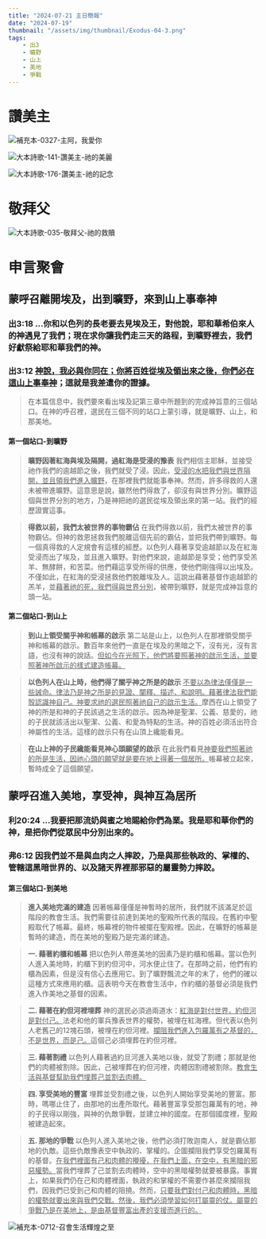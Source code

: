 ```yaml
---
title: "2024-07-21 主日簡報"
date: "2024-07-19"
thumbnail: "/assets/img/thumbnail/Exodus-04-3.png"
tags:
    - 出3
    - 曠野
    - 山上
    - 美地
    - 爭戰
---
```


# 讚美主

![補充本-0327-主阿，我愛你](/assets/img/poetries/poetry-supple-327.jpg "補充本-0327-主阿，我愛你")

![大本詩歌-141-讚美主-祂的美麗](/assets/img/poetries/poetry-141.jpg "大本詩歌-141-讚美主-祂的美麗")

![大本詩歌-176-讚美主-祂的記念](/assets/img/poetries/poetry-176.jpg "大本詩歌176-讚美主-祂的記念")

# 敬拜父

![大本詩歌-035-敬拜父-祂的救贖](/assets/img/poetries/poetry-35.jpg "大本詩歌-035-敬拜父-祂的救贖")

# 申言聚會

## 蒙呼召離開埃及，出到曠野，來到山上事奉神

### 出3:18  …你和以色列的長老要去見埃及王，對他說，耶和華希伯來人的神遇見了我們；現在求你讓我們走三天的路程，到曠野裡去，我們好獻祭給耶和華我們的神。

### 出3:12  <u>神說，我必與你同在；你將百姓從埃及領出來之後，你們必在這山上事奉神</u>；這就是我差遣你的證據。

> 在本篇信息中，我們要來看出埃及記第三章中所題到的完成神旨意的三個站口。在神的呼召裡，選民在三個不同的站口上蒙引導，就是曠野、山上，和那美地。

#### 第一個站口-到曠野  

> **曠野因著紅海與埃及隔開，過紅海是受浸的豫表**  我們相信主耶穌，並接受祂作我們的逾越節之後，我們就受了浸。因此，<u>受浸的水把我們與世界隔開，並且領我們進入曠野</u>，在那裡我們就能事奉神。然而，許多得救的人還未被帶進曠野。這意思是說，雖然他們得救了，卻沒有與世界分別。曠野這個與世界分別的地方，乃是神把祂的選民從埃及領出來的第一站。我們的經歷證實這事。

> **得救以前，我們太被世界的事物霸佔**  在我們得救以前，我們太被世界的事物霸佔。但神的救恩拯救我們脫離這個先前的霸佔，並把我們帶到曠野。每一個真得救的人定規會有這樣的經歷。以色列人藉著享受逾越節以及在紅海受浸而出了埃及，並且進入曠野。對他們來說，逾越節是享受；他們享受羔羊、無酵餅，和苦菜。他們藉這享受所得的供應，使他們剛強得以出埃及。不僅如此，在紅海的受浸拯救他們脫離埃及人。這說出藉著基督作逾越節的羔羊，並<u>藉著祂的死，我們得與世界分別</u>，被帶到曠野，就是完成神旨意的頭一站。

#### 第二個站口-到山上  

> **到山上領受關乎神和帳幕的啟示**  第二站是山上，以色列人在那裡領受關乎神和帳幕的啟示。數百年來他們一直是在埃及的黑暗之下，沒有光，沒有言語，也沒有神的說話。<u>但如今在光照下，他們將要照著神的啟示生活，並要照著神所啟示的樣式建造帳幕。</u>

> **以色列人在山上時，他們得了關乎神之所是的啟示**  <u>不要以為律法僅僅是一些誡命。律法乃是神之所是的見證、闡釋、描述、和說明。藉著律法我們能彀認識神自己。神要求祂的選民照著祂自己的啟示生活。</u>摩西在山上領受了神的所是和神的子民該過之生活的啟示。因為神是聖潔、公義、慈愛的，祂的子民就該活出以聖潔、公義、和愛為特點的生活。神的百姓必須活出符合神屬性的生活。這樣的啟示只有在山頂上纔能看見。

> **在山上神的子民纔能看見神心頭願望的啟示**  在此我們看見<u>神要我們照著祂的所是生活，因祂心頭的願望就是要在地上得著一個居所。</u>帳幕被立起來，暫時成全了這個願望。

## 蒙呼召進入美地，享受神，與神互為居所

### 利20:24  …我要把那流奶與蜜之地賜給你們為業。我是耶和華你們的神，是把你們從眾民中分別出來的。

### 弗6:12  因我們並不是與血肉之人摔跤，乃是與那些執政的、掌權的、管轄這黑暗世界的、以及諸天界裡那邪惡的屬靈勢力摔跤。

#### 第三個站口-到美地  

> **進入美地完滿的建造**  因著帳幕僅僅是神暫時的居所，我們就不該滿足於這階段的教會生活。我們需要往前達到美地的聖殿所代表的階段。在舊約中聖殿取代了帳幕。最終，帳幕裡的物件被擺在聖殿裡。因此，在曠野的帳幕是暫時的建造，而在美地的聖殿乃是完滿的建造。

> **一. 藉著約櫃和帳幕**  把以色列人帶進美地的因素乃是約櫃和帳幕。當以色列人進入美地時，約櫃下到約但河中，河水便止住了。在那時之前，他們有約櫃為因素，但是沒有信心去應用它。到了曠野飄流之年的末了，他們的確以這種方式來應用約櫃。這表明今天在教會生活中，作約櫃的基督必須是我們進入作美地之基督的因素。

> **二. 藉著在約但河裡埋葬**  神的選民必須過兩道水：<u>紅海是對付世界，約但河是對付己。</u>法老和他的軍兵豫表世界的權勢，被埋在紅海裡。但代表以色列人老舊己的12塊石頭，被埋在約但河裡。<u>攔阻我們進入包羅萬有之基督的，不是世界，而是己。</u>這個己必須埋葬在約但河裡。

> **三. 藉著割禮**  以色列人藉著過約旦河進入美地以後，就受了割禮；那就是他們的肉體被割除。因此，己被埋葬在約但河裡，肉體因割禮被割除。<u>教會生活與基督幫助我們埋葬己並割去肉體。</u>

> **四. 享受美地的豐富**  埋葬並受割禮之後，以色列人開始享受美地的豐富。那時，嗎哪止住了，由那地的出產所取代。藉著豐富享受那包羅萬有的地，神的子民得以剛強，與神的仇敵爭戰，並建立神的國度。在那個國度裡，聖殿被建造起來。

> **五. 那地的爭戰**  以色列人進入美地之後，他們必須打敗迦南人，就是霸佔那地的仇敵。這些仇敵豫表空中執政的、掌權的。企圖攔阻我們享受包羅萬有的基督。<u>在我們裡面有己和肉體的攪擾，在我們上面，在空中，有黑暗的邪惡權勢。</u>當我們埋葬了己並割去肉體時，空中的黑暗權勢就要被暴露。事實上，如果我們仍在己和肉體裡面，執政的和掌權的不需要作甚麼來攔阻我們，因我們已受到己和肉體的阻撓。然而，<u>只要我們對付己和肉體時，黑暗的權勢就要出來與我們交戰。然後，我們必須學習如何打屬靈的仗。屬靈的爭戰乃是在美地上，是由基督豐富出產的支援而進行的。</u>

![補充本-0712-召會生活輝煌之至](/assets/img/poetries/poetry-supple-712.jpg "補充本-0712-召會生活輝煌之至")
